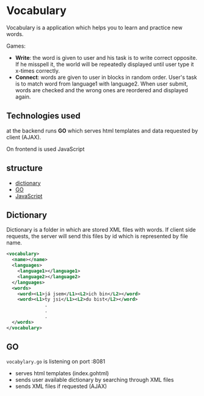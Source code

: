 # Vocabulary

Vocabulary is a application which helps you to learn and practice new words.

Games:
* **Write**: the word is given to user and his task is to write correct opposite. If he misspell it, the world will be repeatedly displayed until user type it x-times correctly.
* **Connect**: words are given to user in blocks in random order. User's task is to match word from language1 with language2. When user submit, words are checked and the wrong ones are reordered and displayed again.

## Technologies used
at the backend runs **GO** which serves html templates and data requested by client (AJAX).

On frontend is used JavaScript

## structure
* [dictionary](#Dictionary)
* [GO](#GO)
* [JavaScript](./static/)

## Dictionary
Dictionary is a folder in which are stored XML files with words. If client side requests, the server will send this files by id which is represented by file name.

```xml
<vocabulary>
  <name></name>
  <languages>
    <language1></language1>
    <language2></language2>
  </languages>
  <words>
    <word><L1>já jsem</L1><L2>ich bin</L2></word>
    <word><L1>ty jsi</L1><L2>du bist</L2></word>
              .
              .
              .
  </words>
</vocabulary>
```

## GO
`vocabylary.go` is listening on port :8081
* serves html templates (index.gohtml)
* sends user available dictionary by searching through XML files
* sends XML files if requested (AJAX)
